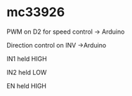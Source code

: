 # mc33926

PWM on D2 for speed control -> Arduino

Direction control on INV ->Arduino

IN1 held HIGH

IN2 held LOW

EN held HIGH